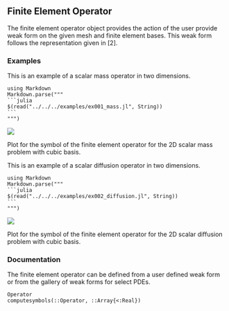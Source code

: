 ## Finite Element Operator

The finite element operator object provides the action of the user provide weak form on the given mesh and finite element bases.
This weak form follows the representation given in [2].

### Examples

This is an example of a scalar mass operator in two dimensions.

````@eval
using Markdown
Markdown.parse("""
```julia
$(read("../../../examples/ex001_mass.jl", String))
```
""")
````
![](../img/001_mass_spectral_radius_2_2d.png)

Plot for the symbol of the finite element operator for the 2D scalar mass problem with cubic basis.

This is an example of a scalar diffusion operator in two dimensions.

````@eval
using Markdown
Markdown.parse("""
```julia
$(read("../../../examples/ex002_diffusion.jl", String))
```
""")
````
![](../img/002_diffusion_spectral_radius_2_2d.png)

Plot for the symbol of the finite element operator for the 2D scalar diffusion problem with cubic basis.

### Documentation

The finite element operator can be defined from a user defined weak form or from the gallery of weak forms for select PDEs.

```@docs
Operator
computesymbols(::Operator, ::Array{<:Real})
```
